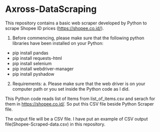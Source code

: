 # Axross-DataScraping


This repository contains a basic web scraper developed by Python to scrape Shopee ID prices (https://shopee.co.id/).

1. Before commencing, please make sure that the following python libraries have been installed on your Python:
- pip install pandas
- pip install requests-html
- pip install selenium
- pip install webdriver-manager
- pip install pyshadow

2. Requirements:
a. Please make sure that the web driver is on your computer path or you set inside the Python code as I did.

This Python code reads list of Items from list_of_items.csv and serach for them in https://shopee.co.id/. So put this CSV file beside Python Scraper file.

The output file will be a CSV file. I have put an example of CSV output file(Shopee-Scraped-data.csv) in this repository.




